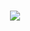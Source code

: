 <p style="margin: 15px;" align="center">
    <img src="https://readme-typing-svg.herokuapp.com?duration=2000&color=00671Ecenter=true&vCenter=true&lines=Developer+Fullstack;I+Like+Sports;Code+addicts">
</p>
